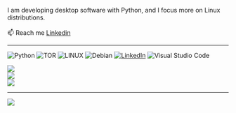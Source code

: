 I am developing desktop software with Python, and I focus more on Linux distributions.
<br><br>📫 Reach me [Linkedin](https://www.linkedin.com/in/burak-t%C3%BCys%C3%BCz-a40b48302)

---

![Python](https://img.shields.io/badge/python-3670A0?style=for-the-badge&logo=python&logoColor=ffdd54) ![TOR](https://img.shields.io/badge/tor-%237E4798.svg?style=for-the-badge&logo=tor-project&logoColor=white) ![LINUX](https://img.shields.io/badge/Linux-FCC624?style=for-the-badge&logo=linux&logoColor=black) ![Debian](https://img.shields.io/badge/Debian-D70A53?style=for-the-badge&logo=debian&logoColor=white)
[![LinkedIn](https://img.shields.io/badge/linkedin-%230077B5.svg?style=for-the-badge&logo=linkedin&logoColor=white)](https://www.linkedin.com/in/burak-t%C3%BCys%C3%BCz-a40b48302) 
![Visual Studio Code](https://img.shields.io/badge/Visual%20Studio%20Code-0078d7.svg?style=for-the-badge&logo=visual-studio-code&logoColor=white)


![](https://github-readme-stats.vercel.app/api?username=BurakTuysuz&theme=radical&hide_border=false&count_private=false)<br/>
![](https://github-readme-streak-stats.herokuapp.com/?user=BurakTuysuz&theme=radical&hide_border=true)<br/>
![](https://github-readme-stats.vercel.app/api/top-langs/?username=BurakTuysuz&theme=radical&hide_border=false&include_all_commits=true&count_private=false&layout=compact)

---

![](https://komarev.com/ghpvc/?username=BurakTuysuz&color=blueviolet)
